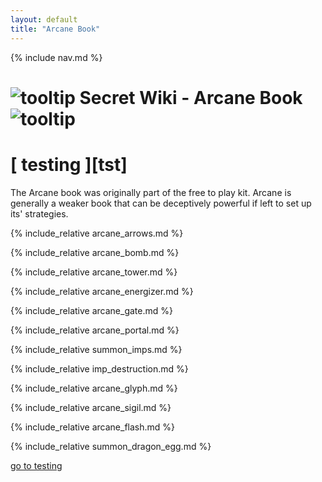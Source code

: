 ```yaml
---
layout: default
title: "Arcane Book"
---
```



{% include nav.md  %}

# ![tooltip]({{site.miscimages}}/walkinggrapple.gif) Secret Wiki - Arcane Book![tooltip]({{site.miscimages}}/walkinggrapple.gif)

# [ testing ][tst]

The Arcane book was originally part of the free to play kit. Arcane is generally a weaker book that can be deceptively powerful if left to set up its' strategies.

{% include_relative arcane_arrows.md %}


{% include_relative arcane_bomb.md %}


{% include_relative arcane_tower.md %}


{% include_relative arcane_energizer.md %}


{% include_relative arcane_gate.md %}


{% include_relative arcane_portal.md %}


{% include_relative summon_imps.md %}


{% include_relative imp_destruction.md %}


{% include_relative arcane_glyph.md %}


{% include_relative arcane_sigil.md %}


{% include_relative arcane_flash.md %}


{% include_relative summon_dragon_egg.md %}


[go to testing](#tst)
